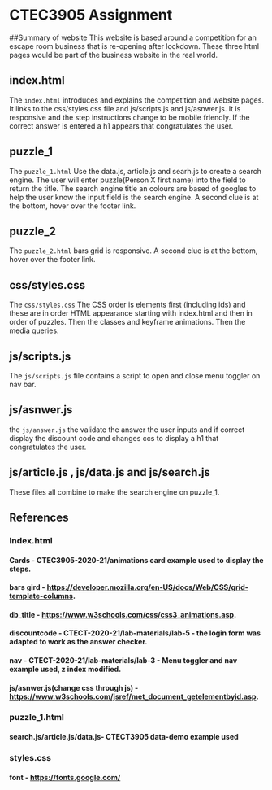 # CTEC3905 Assignment

##Summary of website
This website is based around a competition for an escape room business that is re-opening after lockdown. These three html pages would be part of the business website in the real world.  

## index.html

The `index.html` introduces and explains the competition and website pages. It links to the css/styles.css file and js/scripts.js and js/asnwer.js.  It is responsive and the step instructions change to be mobile friendly. If the correct answer is entered a h1 appears that congratulates the user.

## puzzle_1
The `puzzle_1.html` Use the data.js, article.js and searh.js to create a search engine. The user will enter puzzle(Person X first name) into the field to return the title. The search engine title an colours are based of googles to help the user know the input field is the search engine. A second clue is at the bottom, hover over the footer link.

## puzzle_2
The `puzzle_2.html` bars grid is responsive. A second clue is at the bottom, hover over the footer link.

## css/styles.css

The `css/styles.css`  The CSS order is elements first (including ids) and  these are in order HTML appearance starting with index.html and then in order of puzzles. Then the classes and keyframe animations. Then the media queries.

## js/scripts.js

The `js/scripts.js` file contains a script to open and close menu toggler on nav bar.

## js/asnwer.js
the `js/answer.js` the validate the answer the user inputs and if correct display the discount code and changes ccs to display a h1 that congratulates the user.

## js/article.js , js/data.js and js/search.js
These files all combine to make the search engine on puzzle_1.  

## References

### Index.html
#### Cards - CTEC3905-2020-21/animations card example used to display the steps.
#### bars gird - https://developer.mozilla.org/en-US/docs/Web/CSS/grid-template-columns.
#### db_title  - https://www.w3schools.com/css/css3_animations.asp.
#### discountcode - CTECT-2020-21/lab-materials/lab-5 - the login form was adapted to work as the answer checker.
#### nav - CTECT-2020-21/lab-materials/lab-3 - Menu toggler and nav example used, z index modified.
#### js/asnwer.js(change css through js) - https://www.w3schools.com/jsref/met_document_getelementbyid.asp.

### puzzle_1.html
#### search.js/article.js/data.js-  CTECT3905 data-demo example used

### styles.css
#### font - https://fonts.google.com/
